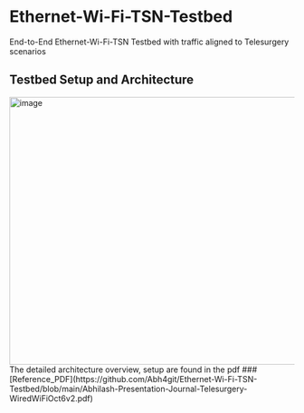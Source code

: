 # Ethernet-Wi-Fi-TSN-Testbed
End-to-End Ethernet-Wi-Fi-TSN Testbed with traffic aligned to Telesurgery scenarios  
## Testbed Setup and Architecture  
<img width="1237" height="473" alt="image" src="https://github.com/user-attachments/assets/6d8292ab-122e-44ef-b8c0-fce1db67c94f" />    
The detailed architecture overview, setup are found in the pdf       
### [Reference_PDF](https://github.com/Abh4git/Ethernet-Wi-Fi-TSN-Testbed/blob/main/Abhilash-Presentation-Journal-Telesurgery-WiredWiFiOct6v2.pdf)

